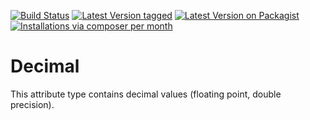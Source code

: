 [![Build Status](https://travis-ci.org/MetaModels/attribute_decimal.svg)](https://travis-ci.org/MetaModels/attribute_decimal)
[![Latest Version tagged](http://img.shields.io/github/tag/MetaModels/attribute_decimal.svg)](https://github.com/MetaModels/attribute_decimal/tags)
[![Latest Version on Packagist](http://img.shields.io/packagist/v/MetaModels/attribute_decimal.svg)](https://packagist.org/packages/MetaModels/attribute_decimal)
[![Installations via composer per month](http://img.shields.io/packagist/dm/MetaModels/attribute_decimal.svg)](https://packagist.org/packages/MetaModels/attribute_decimal)

Decimal
=======

This attribute type contains decimal values (floating point, double precision).
